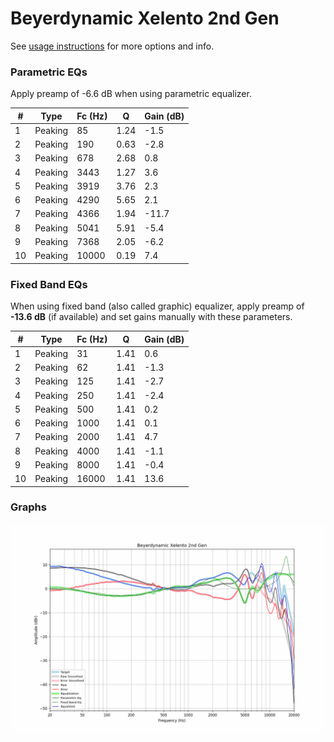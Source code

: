 # Beyerdynamic Xelento 2nd Gen
See [usage instructions](https://github.com/jaakkopasanen/AutoEq#usage) for more options and info.

### Parametric EQs
Apply preamp of -6.6 dB when using parametric equalizer.

|   # | Type    |   Fc (Hz) |    Q |   Gain (dB) |
|-----|---------|-----------|------|-------------|
|   1 | Peaking |        85 | 1.24 |        -1.5 |
|   2 | Peaking |       190 | 0.63 |        -2.8 |
|   3 | Peaking |       678 | 2.68 |         0.8 |
|   4 | Peaking |      3443 | 1.27 |         3.6 |
|   5 | Peaking |      3919 | 3.76 |         2.3 |
|   6 | Peaking |      4290 | 5.65 |         2.1 |
|   7 | Peaking |      4366 | 1.94 |       -11.7 |
|   8 | Peaking |      5041 | 5.91 |        -5.4 |
|   9 | Peaking |      7368 | 2.05 |        -6.2 |
|  10 | Peaking |     10000 | 0.19 |         7.4 |

### Fixed Band EQs
When using fixed band (also called graphic) equalizer, apply preamp of **-13.6 dB** (if available) and set gains manually with these parameters.

|   # | Type    |   Fc (Hz) |    Q |   Gain (dB) |
|-----|---------|-----------|------|-------------|
|   1 | Peaking |        31 | 1.41 |         0.6 |
|   2 | Peaking |        62 | 1.41 |        -1.3 |
|   3 | Peaking |       125 | 1.41 |        -2.7 |
|   4 | Peaking |       250 | 1.41 |        -2.4 |
|   5 | Peaking |       500 | 1.41 |         0.2 |
|   6 | Peaking |      1000 | 1.41 |         0.1 |
|   7 | Peaking |      2000 | 1.41 |         4.7 |
|   8 | Peaking |      4000 | 1.41 |        -1.1 |
|   9 | Peaking |      8000 | 1.41 |        -0.4 |
|  10 | Peaking |     16000 | 1.41 |        13.6 |

### Graphs
![](./Beyerdynamic%20Xelento%202nd%20Gen.png)
